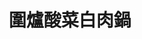 ---
title: "圍爐酸菜白肉鍋"
description: "圍爐酸菜白肉鍋"
layout: shop
keywords:
  - 美食競賽
  - 台灣美食
  - 美食精選
datePublished: "2025-06-30"
dateModified: "2025-07-04"
city: "台北市"
district: "大安區"
address: "台北市大安區仁愛路四段345巷4弄36號"
phone: "0227313439"
geo: "25.038910754761208, 121.55166428516513"
google_map: "https://maps.app.goo.gl/ffMmmFf3H9qLu88u5"
footinder: "https://footinder.com.tw/%E5%8F%B0%E5%8C%97%E5%B8%82%E5%A4%A7%E5%AE%89%E5%8D%80/33199/"
official: "http://www.weiluhotpot.com.tw/"
award:
  - name: "500盤"
    year: "2024"
    entries:
      - dishes:
          - "酸菜白肉鍋"

---